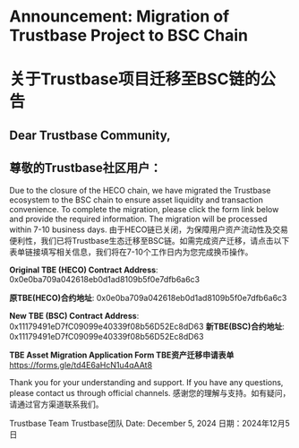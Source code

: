 # Announcement: Migration of Trustbase Project to BSC Chain
# 关于Trustbase项目迁移至BSC链的公告

## Dear Trustbase Community,
## 尊敬的Trustbase社区用户：

Due to the closure of the HECO chain, we have migrated the Trustbase ecosystem to the BSC chain to ensure asset liquidity and transaction convenience. To complete the migration, please click the form link below and provide the required information. The migration will be processed within 7-10 business days.
由于HECO链已关闭，为保障用户资产流动性及交易便利性，我们已将Trustbase生态迁移至BSC链。如需完成资产迁移，请点击以下表单链接填写相关信息，我们将在7-10个工作日内为您完成换币操作。

**Original TBE (HECO) Contract Address**: 0x0e0ba709a042618eb0d1ad8109b5f0e7dfb6a6c3

**原TBE(HECO)合约地址**: 0x0e0ba709a042618eb0d1ad8109b5f0e7dfb6a6c3

**New TBE (BSC) Contract Address**: 0x11179491eD7fC09099e40339f08b56D52Ec8dD63
**新TBE(BSC)合约地址**: 0x11179491eD7fC09099e40339f08b56D52Ec8dD63

**TBE Asset Migration Application Form
TBE资产迁移申请表单**
https://forms.gle/td4E6aHcN1u4qAAt8

Thank you for your understanding and support. If you have any questions, please contact us through official channels.
感谢您的理解与支持。如有疑问，请通过官方渠道联系我们。

Trustbase Team
Trustbase团队
Date: December 5, 2024
日期：2024年12月5日
